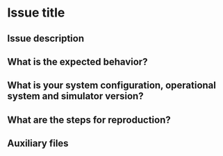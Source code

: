 # Issue title

<!--
    Please replace the "Issue title" with a brief description of your problem.
    Such as "The control node process dies during UAV 2 simulation".
-->

## Issue description

<!--
    Please include here a more detailed description about the issue you are
    reporting:

    For example:
    "When trying to run a simulation with the world vant_2.world, the
    simulation never starts, and there is a message informing that the
    controller node has died."
-->

## What is the expected behavior?

<!--
    Please describe how do you believe the system should behaved in the specific
    situation of the issue you are reporting.

    For example:
    "
    After a click in the Start Gazebo button on the ProVANT simulator GUI, the
    gazebo simulation starts together with all the other relevant ROS nodes,
    and the UAV moves on screen according to the selected control strategy
    and desired trajectory or setpoint.
    "
-->

## What is your system configuration, operational system and simulator version?

<!--
    Describe the basic configuration of the computer used when the issue 
    ocurred, including the CPU model, installed RAM, GPU model, operational 
    system and version, and the commit hash of the simulator version you are
    running.

    The commit hash is a string of the following format:
    e2feb855facfaa27e40e9a68edc307a92580fdef

    And this can be found at the very start of the ouput of the git show 
    command.

    An example of these details are:
    Intel Core i7 7500U with 16 GB of RAM, and a NVidia GTX 920MX GPU running
    Ubuntu Linux version 18.04.
    Using the code available under the ProVANT Simulator developer with commit
    hash e2feb855facfaa27e40e9a68edc307a92580fdef.
-->

## What are the steps for reproduction?

<!--
    What are the steps necessary in order to reproduce the issue you are 
    reporting?

    For example:

    - Open the ProVANT Simulator GUI via the command line;
    - Open the empty/vant_2 world;
    - Select the vant2_lqr control strategy;
    - Start the gazebo simulation;
-->

## Auxiliary files

<!--
    If possible, and relevant, please provide all of the resources that can
    help in the determination and reproduction of the issue you are reporting.

    Examples of helpfull files include, but are not limited to:

    - The full output of the process which originated the error from the 
    terminal.
    - A print of the simulation screen highlighting the errors.
    - The output from the process execution window of the GUI, containing the 
    process which generated the issue.

    Please, don't just paste the content directly on the github issue, if 
    possible upload the file to Dropbox, Google Drive or a similar service and
    paste a publicly accessible for the file with a brief description above the
    link.
-->
